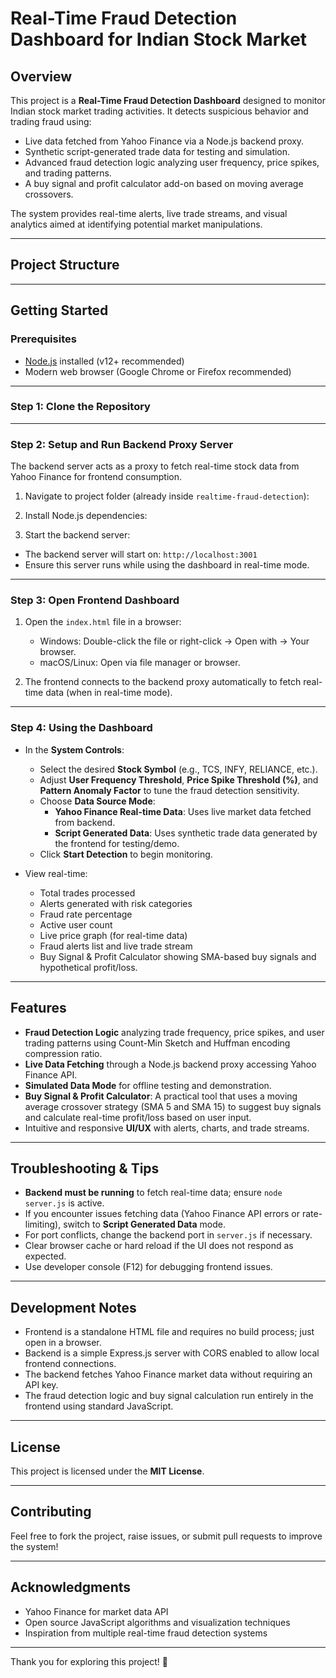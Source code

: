 # Real-Time Fraud Detection Dashboard for Indian Stock Market

## Overview

This project is a **Real-Time Fraud Detection Dashboard** designed to monitor Indian stock market trading activities. It detects suspicious behavior and trading fraud using:

- Live data fetched from Yahoo Finance via a Node.js backend proxy.
- Synthetic script-generated trade data for testing and simulation.
- Advanced fraud detection logic analyzing user frequency, price spikes, and trading patterns.
- A buy signal and profit calculator add-on based on moving average crossovers.

The system provides real-time alerts, live trade streams, and visual analytics aimed at identifying potential market manipulations.

---

## Project Structure

---

## Getting Started

### Prerequisites

- [Node.js](https://nodejs.org/) installed (v12+ recommended)
- Modern web browser (Google Chrome or Firefox recommended)

---

### Step 1: Clone the Repository

---

### Step 2: Setup and Run Backend Proxy Server

The backend server acts as a proxy to fetch real-time stock data from Yahoo Finance for frontend consumption.

1. Navigate to project folder (already inside `realtime-fraud-detection`):


2. Install Node.js dependencies:


3. Start the backend server:

- The backend server will start on: `http://localhost:3001`
- Ensure this server runs while using the dashboard in real-time mode.

---

### Step 3: Open Frontend Dashboard

1. Open the `index.html` file in a browser:

   - Windows: Double-click the file or right-click → Open with → Your browser.
   - macOS/Linux: Open via file manager or browser.

2. The frontend connects to the backend proxy automatically to fetch real-time data (when in real-time mode).

---

### Step 4: Using the Dashboard

- In the **System Controls**:

  - Select the desired **Stock Symbol** (e.g., TCS, INFY, RELIANCE, etc.).
  - Adjust **User Frequency Threshold**, **Price Spike Threshold (%)**, and **Pattern Anomaly Factor** to tune the fraud detection sensitivity.
  - Choose **Data Source Mode**:
    - **Yahoo Finance Real-time Data**: Uses live market data fetched from backend.
    - **Script Generated Data**: Uses synthetic trade data generated by the frontend for testing/demo.
  - Click **Start Detection** to begin monitoring.

- View real-time:

  - Total trades processed
  - Alerts generated with risk categories
  - Fraud rate percentage
  - Active user count
  - Live price graph (for real-time data)
  - Fraud alerts list and live trade stream
  - Buy Signal & Profit Calculator showing SMA-based buy signals and hypothetical profit/loss.

---

## Features

- **Fraud Detection Logic** analyzing trade frequency, price spikes, and user trading patterns using Count-Min Sketch and Huffman encoding compression ratio.
- **Live Data Fetching** through a Node.js backend proxy accessing Yahoo Finance API.
- **Simulated Data Mode** for offline testing and demonstration.
- **Buy Signal & Profit Calculator**: A practical tool that uses a moving average crossover strategy (SMA 5 and SMA 15) to suggest buy signals and calculate real-time profit/loss based on user input.
- Intuitive and responsive **UI/UX** with alerts, charts, and trade streams.

---

## Troubleshooting & Tips

- **Backend must be running** to fetch real-time data; ensure `node server.js` is active.
- If you encounter issues fetching data (Yahoo Finance API errors or rate-limiting), switch to **Script Generated Data** mode.
- For port conflicts, change the backend port in `server.js` if necessary.
- Clear browser cache or hard reload if the UI does not respond as expected.
- Use developer console (F12) for debugging frontend issues.

---

## Development Notes

- Frontend is a standalone HTML file and requires no build process; just open in a browser.
- Backend is a simple Express.js server with CORS enabled to allow local frontend connections.
- The backend fetches Yahoo Finance market data without requiring an API key.
- The fraud detection logic and buy signal calculation run entirely in the frontend using standard JavaScript.

---

## License

This project is licensed under the **MIT License**.

---

## Contributing

Feel free to fork the project, raise issues, or submit pull requests to improve the system!

---

## Acknowledgments

- Yahoo Finance for market data API
- Open source JavaScript algorithms and visualization techniques
- Inspiration from multiple real-time fraud detection systems

---

Thank you for exploring this project! 🚀


